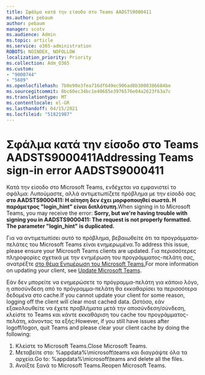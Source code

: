 ```yaml
---
title: Σφάλμα κατά την είσοδο στο Teams AADSTS9000411
ms.author: pebaum
author: pebaum
manager: scotv
ms.audience: Admin
ms.topic: article
ms.service: o365-administration
ROBOTS: NOINDEX, NOFOLLOW
localization_priority: Priority
ms.collection: Adm_O365
ms.custom:
- "9000744"
- "5689"
ms.openlocfilehash: 7b0e90e3fea716df649ec906ad8b3008386684be
ms.sourcegitcommit: 8bc60ec34bc1e40685e3976576e04a2623f63a7c
ms.translationtype: MT
ms.contentlocale: el-GR
ms.lasthandoff: 04/15/2021
ms.locfileid: "51821987"
---
```

# <a name="addressing-teams-sign-in-error-aadsts9000411"></a><span data-ttu-id="5f451-102">Σφάλμα κατά την είσοδο στο Teams AADSTS9000411</span><span class="sxs-lookup"><span data-stu-id="5f451-102">Addressing Teams sign-in error AADSTS9000411</span></span>

<span data-ttu-id="5f451-103">Κατά την είσοδο στο Microsoft Teams, ενδέχεται να εμφανιστεί το σφάλμα: Λυπούμαστε, αλλά αντιμετωπίζετε πρόβλημα με την είσοδό σας **στο AADSTS9000411: Η αίτηση δεν έχει μορφοποιηθεί σωστά. Η παράμετρος "login_hint" είναι διπλότυπη.**</span><span class="sxs-lookup"><span data-stu-id="5f451-103">When signing in to Microsoft Teams, you may receive the error: **Sorry, but we're having trouble with signing you in AADSTS9000411: The request is not properly formatted. The parameter "login_hint" is duplicated.**</span></span>

<span data-ttu-id="5f451-104">Για να αντιμετωπίσει αυτό το πρόβλημα, βεβαιωθείτε ότι τα προγράμματα-πελάτες του Microsoft Teams είναι ενημερωμένα.</span><span class="sxs-lookup"><span data-stu-id="5f451-104">To address this issue, please ensure your Microsoft Teams clients are updated.</span></span> <span data-ttu-id="5f451-105">Για περισσότερες πληροφορίες σχετικά με την ενημέρωση του προγράμματος-πελάτη σας, ανατρέξτε [στο θέμα Ενημέρωση του Microsoft Teams.](https://support.office.com/article/Update-Microsoft-Teams-535a8e4b-45f0-4f6c-8b3d-91bca7a51db1)</span><span class="sxs-lookup"><span data-stu-id="5f451-105">For more information on updating your client, see [Update Microsoft Teams](https://support.office.com/article/Update-Microsoft-Teams-535a8e4b-45f0-4f6c-8b3d-91bca7a51db1).</span></span>

<span data-ttu-id="5f451-106">Εάν δεν μπορείτε να ενημερώσετε το πρόγραμμα-πελάτη για κάποιο λόγο, η αποσύνδεση από το πρόγραμμα-πελάτη θα εκκαθαρίσει τα περισσότερα δεδομένα στο cache.</span><span class="sxs-lookup"><span data-stu-id="5f451-106">If you cannot update your client for some reason, logging off the client will clear most cached data.</span></span> <span data-ttu-id="5f451-107">Ωστόσο, εάν εξακολουθείτε να έχετε προβλήματα μετά την αποσύνδεση/σύνδεση, κλείστε το Teams και κάντε εκκαθάριση του cache του προγράμματος-πελάτη, κάνοντας τα εξής:</span><span class="sxs-lookup"><span data-stu-id="5f451-107">However, if you still have issues after logoff/logon, quit Teams and please clear your client cache by doing the following:</span></span>
1. <span data-ttu-id="5f451-108">Κλείστε το Microsoft Teams.</span><span class="sxs-lookup"><span data-stu-id="5f451-108">Close Microsoft Teams.</span></span>
2. <span data-ttu-id="5f451-109">Μεταβείτε στο: %appdata%\microsoft\teams και διαγράψτε όλα τα αρχεία.</span><span class="sxs-lookup"><span data-stu-id="5f451-109">Go to: %appdata%\microsoft\teams and delete all the files.</span></span>
3. <span data-ttu-id="5f451-110">Ανοίξτε ξανά το Microsoft Teams.</span><span class="sxs-lookup"><span data-stu-id="5f451-110">Reopen Microsoft Teams.</span></span>
